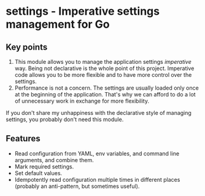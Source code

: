 # settings - Imperative settings management for Go

## Key points

1. This module allows you to manage the application settings *imperative* way. Being not declarative is the
whole point of this project. Imperative code allows you to be more flexible and to have more control over the settings.
2. Performance is not a concern. The settings are usually loaded only once at the beginning of the application.
That's why we can afford to do a lot of unnecessary work in exchange for more flexibility.

If you don't share my unhappiness with the declarative style of managing settings, you probably don't need this module.

## Features

- Read configuration from YAML, env variables, and command line arguments, and combine them.
- Mark required settings.
- Set default values.
- Idempotently read configuration multiple times in different places (probably an anti-pattern, but sometimes useful).
